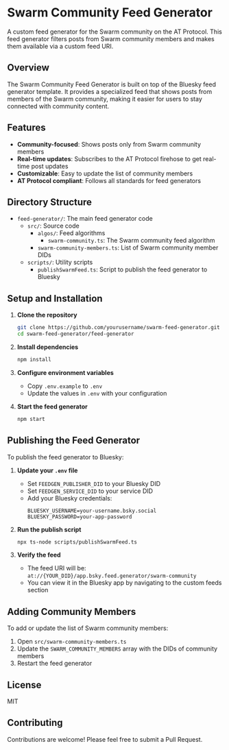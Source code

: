 # Swarm Community Feed Generator

A custom feed generator for the Swarm community on the AT Protocol. This feed generator filters posts from Swarm community members and makes them available via a custom feed URI.

## Overview

The Swarm Community Feed Generator is built on top of the Bluesky feed generator template. It provides a specialized feed that shows posts from members of the Swarm community, making it easier for users to stay connected with community content.

## Features

- **Community-focused**: Shows posts only from Swarm community members
- **Real-time updates**: Subscribes to the AT Protocol firehose to get real-time post updates
- **Customizable**: Easy to update the list of community members
- **AT Protocol compliant**: Follows all standards for feed generators

## Directory Structure

- `feed-generator/`: The main feed generator code
  - `src/`: Source code
    - `algos/`: Feed algorithms
      - `swarm-community.ts`: The Swarm community feed algorithm
    - `swarm-community-members.ts`: List of Swarm community member DIDs
  - `scripts/`: Utility scripts
    - `publishSwarmFeed.ts`: Script to publish the feed generator to Bluesky

## Setup and Installation

1. **Clone the repository**
   ```bash
   git clone https://github.com/yourusername/swarm-feed-generator.git
   cd swarm-feed-generator/feed-generator
   ```

2. **Install dependencies**
   ```bash
   npm install
   ```

3. **Configure environment variables**
   - Copy `.env.example` to `.env`
   - Update the values in `.env` with your configuration

4. **Start the feed generator**
   ```bash
   npm start
   ```

## Publishing the Feed Generator

To publish the feed generator to Bluesky:

1. **Update your `.env` file**
   - Set `FEEDGEN_PUBLISHER_DID` to your Bluesky DID
   - Set `FEEDGEN_SERVICE_DID` to your service DID
   - Add your Bluesky credentials:
     ```
     BLUESKY_USERNAME=your-username.bsky.social
     BLUESKY_PASSWORD=your-app-password
     ```

2. **Run the publish script**
   ```bash
   npx ts-node scripts/publishSwarmFeed.ts
   ```

3. **Verify the feed**
   - The feed URI will be: `at://{YOUR_DID}/app.bsky.feed.generator/swarm-community`
   - You can view it in the Bluesky app by navigating to the custom feeds section

## Adding Community Members

To add or update the list of Swarm community members:

1. Open `src/swarm-community-members.ts`
2. Update the `SWARM_COMMUNITY_MEMBERS` array with the DIDs of community members
3. Restart the feed generator

## License

MIT

## Contributing

Contributions are welcome! Please feel free to submit a Pull Request. 